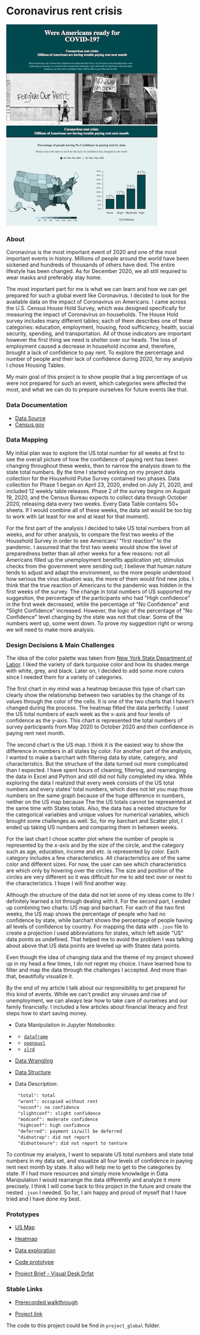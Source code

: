 # Coronavirus rent crisis

 ![](confidence.png) ![](conf.png)
 
 ### About 
 
  Coronavirus is the most important event of 2020 and one of the most important events in history. Millions of people around the world have been sickened and hundreds of thousands of others have died. The entire lifestyle has been changed. As for December 2020, we all still required to wear masks and preferably stay home. 
  
  The most important part for me is what we can learn and how we can get prepared for such a global event like Coronavirus. I decided to look for the available data on the impact of Coronavirus on Americans. I came across the U.S. Census House Hold Survey, which was designed specifically for measuring the impact of Coronavirus on households. The House Hold survey includes many different tables; each of them describes one of these categories: education, employment, housing, food sufficiency, health, social security, spending, and transportation. All of those indicators are important however the first thing we need is shelter over our heads. The loss of employment caused a decrease in household income and, therefore, brought a lack of confidence to pay rent. To explore the percentage and number of people and their lack of confidence during 2020, for my analysis I chose Housing Tables. 
  
  My main goal of this project is to show people that a big percentage of us were not prepared for such an event, which categories were affected the most, and what we can do to prepare ourselves for future events like that. 
 
 ### Data Documentation
 
 * [Data Source](https://www.census.gov/programs-surveys/household-pulse-survey/data.html#phase1)
 * [Census.gov](https://www.census.gov/)
        
 ### Data Mapping
 
My initial plan was to explore the US total number for all weeks at first to see the overall picture of how the confidence of paying rent has been changing throughout these weeks, then to narrow the analysis down to the state total numbers. By the time I started working on my project data collection for the Household Pulse Survey contained two phases. Data collection for Phase 1 began on April 23, 2020, ended on July 21, 2020, and included 12 weekly table releases. Phase 2 of the survey begins on August 19, 2020, and the Census Bureau expects to collect data through October 2020, releasing data every two weeks. Every Data Table contains 50+ sheets. If I would combine all of these weeks, the data set would be too big to work with (at least for me and at least for that moment).

For the first part of the analysis I decided to take US total numbers from all weeks, and for other analysis, to compare the first two weeks of the Household Survey in order to see Americans' "first reaction" to the pandemic. I assumed that the first two weeks would show the level of preparedness better than all other weeks for a few reasons: not all Americans filled up the unemployment benefits application yet; stimulus checks from the government were sending out; I believe that human nature tends to adjust and adapt the environment, so the more people understood how serious the virus situation was, the more of them would find new jobs. I think that the true reaction of Americans to the pandemic was hidden in the first weeks of the survey. The change in total numbers of US supported my suggestion, the percentage of the participants who had "High confidence" in the first week decreased, while the percentage of "No Confidence" and "Slight Confidence" increased. However, the logic of the percentage of "No Confidence" level changing by the state was not that clear. Some of the numbers went up, some went down. To prove my suggestion right or wrong we will need to make more analysis.

### Design Decisions & Main Challenges

The idea of the color palette was taken from [New York State Department of Labor](https://dol.ny.gov/). I liked the variety of dark turquoise color and how its shades merge with white, grey, and black. Later on, I decided to add some more colors since I needed them for a variety of categories. 

  The first chart in my mind was a heatmap because this type of chart can clearly show the relationship between two variables by the change of its values through the color of the cells. It is one of the two charts that I haven’t changed during the process. The heatmap fitted the data perfectly. I used the US total numbers of each week as the x-axis and four levels of confidence as the y-axis. This chart is represented the total numbers of survey participants from May 2020 to October 2020 and their confidence in paying rent next month. 
  
  The second chart is the US map. I think it is the easiest way to show the difference in numbers in all states by color. For another part of the analysis, I wanted to make a barchart with filtering data by state, category, and characteristics. But the structure of the data turned out more complicated than I expected. I have spent hours of cleaning, filtering, and rearranging the data in Excel and Python and still did not fully completed my idea. While exploring the data I realized that every week consists of the US total numbers and every states’ total numbers, which does not let you map those numbers on the same graph because of the huge difference in numbers, neither on the US map because The the US totals cannot be represented at the same time with States totals. Also, the data has a nested structure for the categorical variables and unique values for numerical variables, which brought some challenges as well. So, for my barchart and Scatter plot, I ended up taking US numbers and comparing them in between weeks. 
  
  For the last chart I chose scatter plot where the number of people is represented by the x-axis and by the size of the circle, and the category such as age, education, income and etc. is represented by color. Each category includes a few characteristics. All characteristics are of the same color and different sizes. For now, the user can see which characteristics are which only by hovering over the circles. The size and position of the circles are very different so it was difficult for me to add text over or next to the characteristics. I hope I will find another way.
  
Although the structure of the data did not let some of my ideas come to life I definitely learned a lot through dealing with it. For the second part, I ended up combining two charts: US map and barchart. For each of the two first weeks, the US map shows the percentage of people who had no confidence by state, while barchart shows the percentage of people having all levels of confidence by country. For mapping the data with `.json` file to create a projection I used abbreviations for states, which left aside "US" data points as undefined. That helped me to avoid the problem I was talking about above that US data points are leveled up with States data points.

Even though the idea of changing data and the theme of my project showed up in my head a few times, I do not regret my choice. I have learned how to filter and map the data through the challenges I accepted. And more than that, beautifully visualize it. 

By the end of my article I talk about our responsibility to get prepared for this kind of events. While we can't predict any viruses and rise of unemployment, we can always lear how to take care of ourselves and our family financially. I included a few articles about financial literacy and first steps how to start saving money. 

 * Data Manipulation in Jupyter Notebooks:
 * * [`dataframe`](https://github.com/nchikurova/advanced-studio/blob/master/Data_manipulation_dataframe.ipynb)
 * * [`openpuxl`](https://github.com/nchikurova/advanced-studio/blob/master/Data_openpyxl_new.ipynb)
 * * [`xlrd`](https://github.com/nchikurova/advanced-studio/blob/master/Data_xlrd_new.ipynb)
 
 * [Data Wrangling](https://observablehq.com/d/65408b7a9bd98edd)
 
 * [Data Structure](https://github.com/nchikurova/studio-project/blob/main/data/week_1.csv)
 
 * Data Description:

        "total": total
        "wrent": occupied without rent
        "noconf": no confidence
        "slightconf": slight confidence
        "modconf": moderate confidence
        "highconf": high confidence
        "deferred": payment is/will be deferred
        "didnotrep": did not report
        "didnottenure": did not report to tenture
        
 To continue my analysis, I want to separate US total numbers and state total numbers in my data set, and visualize all four levels of confidence in paying rent next month by state. It also will help me to get to the categories by state. If I had more resources and simply more knowledge in Data Manipulation I would rearrange the data differently and analyze it more precisely. I think I will come back to this project in the future and create the nested `.json` I needed. So far, I am happy and proud of myself that I have tried and I have done my best.
 
  ### Prototypes
 
 * [US Map](https://observablehq.com/@nchikurova/us-map-by-household-median-income-2017)
 * [Heatmap](https://observablehq.com/@nchikurova/heatmap)
 * [Data exploration](https://observablehq.com/@nchikurova/untitled)
 * [Code prototype](https://github.com/nchikurova/studio-project/tree/main/project_state_prototypes)
 
 * [Project Brief - Visual Desk Drfat](https://drive.google.com/file/d/1cAxLVb19tX-V9ysfmJltnS2aD_roqO1O/view?usp=sharing)
 
 ### Stable Links
 
 * [Prerecorded walkthrough](https://drive.google.com/file/d/1Vo47aRRwCOqAlID00kRKO2NfCTfiMmRT/view?usp=sharing)
 
 * [Project link](https://nchikurova.github.io/studio-project/project_global/)

The code to this project could be find in `project_global` folder.
